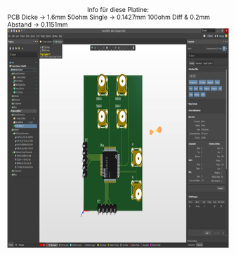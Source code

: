 <div align=center>
Info für diese Platine:  
</div>  
PCB Dicke -> 1.6mm  
50ohm Single -> 0.1427mm  
100ohm Diff & 0.2mm Abstand -> 0.1151mm  

<div align=center>
	<img src="https://github.com/myry07/RFPCB_Tutorial/blob/main/03_Aufbau/Font.png" width="1000" height="500">
</div>
